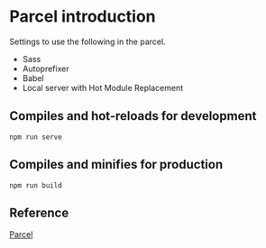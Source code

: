 # Parcel introduction

Settings to use the following in the parcel.

- Sass
- Autoprefixer
- Babel
- Local server with Hot Module Replacement

## Compiles and hot-reloads for development

```
npm run serve
```

## Compiles and minifies for production

```
npm run build
```

## Reference

[Parcel](https://v2.parceljs.org/)
